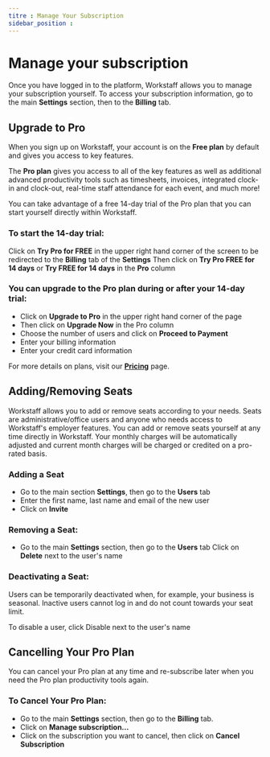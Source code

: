 ```yaml
---
titre : Manage Your Subscription
sidebar_position :
---
```


# Manage your subscription
Once you have logged in to the platform, Workstaff allows you to manage your subscription yourself.
To access your subscription information, go to the main **Settings** section, then to the **Billing** tab.



## Upgrade to Pro
When you sign up on Workstaff, your account is on the **Free plan** by default and gives you access to key features.

The **Pro plan** gives you access to all of the key features as well as additional advanced productivity tools such as timesheets, invoices, integrated clock-in and clock-out, real-time staff attendance for each event, and much more!

You can take advantage of a free 14-day trial of the Pro plan that you can start yourself directly within Workstaff.

### To start the 14-day trial:
Click on **Try Pro for FREE** in the upper right hand corner of the screen to be redirected to the **Billing** tab of the **Settings**
Then click on **Try Pro FREE for 14 days** or **Try FREE for 14 days** in the **Pro** column

### You can upgrade to the Pro plan during or after your 14-day trial:
- Click on **Upgrade to Pro** in the upper right hand corner of the page
- Then click on **Upgrade Now** in the Pro column
- Choose the number of users and click on **Proceed to Payment**
- Enter your billing information
- Enter your credit card information

For more details on plans, visit our [**Pricing**](https://workstaff.app/pricing) page.

## Adding/Removing Seats
Workstaff allows you to add or remove seats according to your needs. Seats are administrative/office users and anyone who needs access to Workstaff's employer features. You can add or remove seats yourself at any time directly in Workstaff. Your monthly charges will be automatically adjusted and current month charges will be charged or credited on a pro-rated basis.

### Adding a Seat
- Go to the main section **Settings**, then go to the **Users** tab
- Enter the first name, last name and email of the new user
- Click on **Invite**

### Removing a Seat:
- Go to the main **Settings** section, then go to the **Users** tab
Click on **Delete** next to the user's name

### Deactivating a Seat:
Users can be temporarily deactivated when, for example, your business is seasonal. Inactive users cannot log in and do not count towards your seat limit.

To disable a user, click Disable next to the user's name

## Cancelling Your Pro Plan
You can cancel your Pro plan at any time and re-subscribe later when you need the Pro plan productivity tools again.

### To Cancel Your Pro Plan:
- Go to the main **Settings** section, then go to the **Billing** tab.
- Click on **Manage subscription...**
- Click on the subscription you want to cancel, then click on **Cancel Subscription** 

